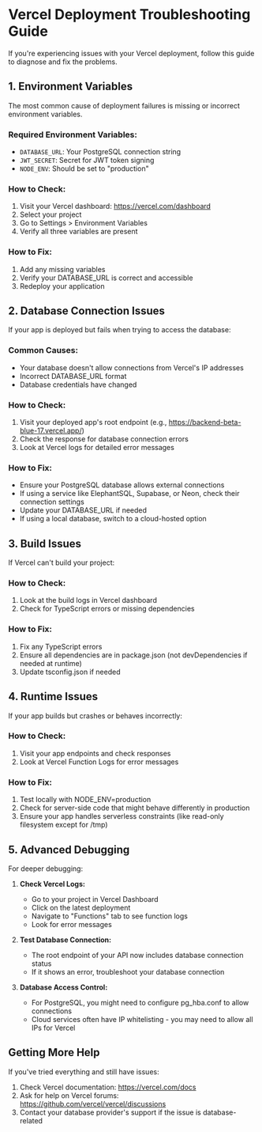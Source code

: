 # Vercel Deployment Troubleshooting Guide

If you're experiencing issues with your Vercel deployment, follow this guide to diagnose and fix the problems.

## 1. Environment Variables

The most common cause of deployment failures is missing or incorrect environment variables.

### Required Environment Variables:
- `DATABASE_URL`: Your PostgreSQL connection string
- `JWT_SECRET`: Secret for JWT token signing
- `NODE_ENV`: Should be set to "production"

### How to Check:
1. Visit your Vercel dashboard: https://vercel.com/dashboard
2. Select your project
3. Go to Settings > Environment Variables
4. Verify all three variables are present

### How to Fix:
1. Add any missing variables
2. Verify your DATABASE_URL is correct and accessible
3. Redeploy your application

## 2. Database Connection Issues

If your app is deployed but fails when trying to access the database:

### Common Causes:
- Your database doesn't allow connections from Vercel's IP addresses
- Incorrect DATABASE_URL format
- Database credentials have changed

### How to Check:
1. Visit your deployed app's root endpoint (e.g., https://backend-beta-blue-17.vercel.app/)
2. Check the response for database connection errors
3. Look at Vercel logs for detailed error messages

### How to Fix:
- Ensure your PostgreSQL database allows external connections
- If using a service like ElephantSQL, Supabase, or Neon, check their connection settings
- Update your DATABASE_URL if needed
- If using a local database, switch to a cloud-hosted option

## 3. Build Issues

If Vercel can't build your project:

### How to Check:
1. Look at the build logs in Vercel dashboard
2. Check for TypeScript errors or missing dependencies

### How to Fix:
1. Fix any TypeScript errors
2. Ensure all dependencies are in package.json (not devDependencies if needed at runtime)
3. Update tsconfig.json if needed

## 4. Runtime Issues

If your app builds but crashes or behaves incorrectly:

### How to Check:
1. Visit your app endpoints and check responses
2. Look at Vercel Function Logs for error messages

### How to Fix:
1. Test locally with NODE_ENV=production
2. Check for server-side code that might behave differently in production
3. Ensure your app handles serverless constraints (like read-only filesystem except for /tmp)

## 5. Advanced Debugging

For deeper debugging:

1. **Check Vercel Logs:**
   - Go to your project in Vercel Dashboard
   - Click on the latest deployment
   - Navigate to "Functions" tab to see function logs
   - Look for error messages

2. **Test Database Connection:**
   - The root endpoint of your API now includes database connection status
   - If it shows an error, troubleshoot your database connection

3. **Database Access Control:**
   - For PostgreSQL, you might need to configure pg_hba.conf to allow connections
   - Cloud services often have IP whitelisting - you may need to allow all IPs for Vercel

## Getting More Help

If you've tried everything and still have issues:

1. Check Vercel documentation: https://vercel.com/docs
2. Ask for help on Vercel forums: https://github.com/vercel/vercel/discussions
3. Contact your database provider's support if the issue is database-related
